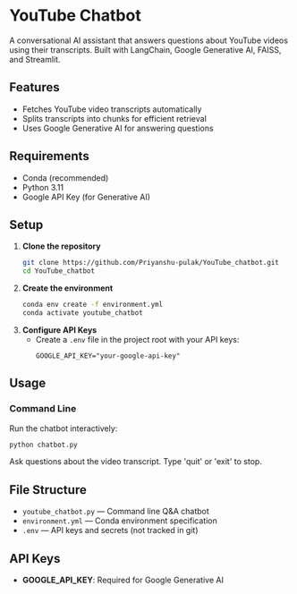 # YouTube Chatbot

A conversational AI assistant that answers questions about YouTube videos using their transcripts. Built with LangChain, Google Generative AI, FAISS, and Streamlit.

## Features
- Fetches YouTube video transcripts automatically
- Splits transcripts into chunks for efficient retrieval
- Uses Google Generative AI for answering questions

## Requirements
- Conda (recommended)
- Python 3.11
- Google API Key (for Generative AI)

## Setup
1. **Clone the repository**
   ```sh
   git clone https://github.com/Priyanshu-pulak/YouTube_chatbot.git
   cd YouTube_chatbot
   ```
2. **Create the environment**
   ```sh
   conda env create -f environment.yml
   conda activate youtube_chatbot
   ```
3. **Configure API Keys**
   - Create a `.env` file in the project root with your API keys:
     ```env
     GOOGLE_API_KEY="your-google-api-key"
     ```

## Usage
### Command Line
Run the chatbot interactively:
```sh
python chatbot.py
```
Ask questions about the video transcript. Type 'quit' or 'exit' to stop.

## File Structure
- `youtube_chatbot.py` — Command line Q&A chatbot
- `environment.yml` — Conda environment specification
- `.env` — API keys and secrets (not tracked in git)

## API Keys
- **GOOGLE_API_KEY**: Required for Google Generative AI